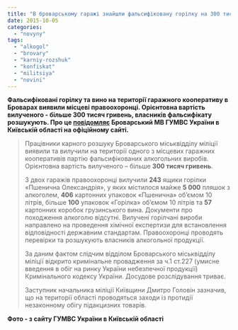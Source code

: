 ```yaml
---
title: "В броварському гаражі знайшли фальсифіковану горілку на 300 тисяч гривень - ФОТО"
date: 2015-10-05
categories: 
  - "novyny"
tags: 
  - "alkogol"
  - "brovary"
  - "karniy-rozshuk"
  - "konfiskat"
  - "militsiya"
  - "novini"
---
```


**Фальсифіковані горілку та вино на території гаражного кооперативу в Броварах виявили місцеві правоохоронці. Орієнтовна вартість вилученого - більше 300 тисяч гривень, власників фальсифікату розшукують. Про це [повідомляє](http://www.mvs.gov.ua/mvs/control/kyivska/uk/publish/article/176656) Броварський МВ ГУМВС України в Київській області на офіційному сайті.**

> Працівники карного розшуку Броварського міськвідділу міліції виявили та вилучили на території одного з місцевих гаражних кооперативів партію фальсифікованих алкогольних виробів. Орієнтовна вартість вилученого – більше **300 тисяч гривень**.
> 
> З двох гаражів правоохоронці вилучили **243** ящики горілки «Пшенична Олександрія», у яких містилося майже **5 000** пляшок з алкоголем, **406** картонних упаковок «Пшенична» об’ємом 10 літрів, більше **100** упаковок «Горілка» об’ємом 10 літрів та **57** картонних коробок грузинського вина. Документи про походження алкоголю відсутні. Вилучені горілчані вироби направлено на проведення хімічної експертизи для встановлення відповідності державним стандартам. Правоохоронці проводять перевірки та розшукують власників алкогольної продукції.
> 
> За даним фактом слідчим відділом Броварського міськвідділу міліції відкрито кримінальне провадження за ч.1 ст.227 (умисне введення в обіг на ринку України небезпечної продукції) Кримінального кодексу України. Досудове розслідування триває.
> 
> Заступник начальника міліції Київщини Дмитро Головін зазначив, що на території області проводяться заходи із протидії незаконному обігу підакцизних товарів.

**Фото - з сайту ГУМВС України в Київській області**
